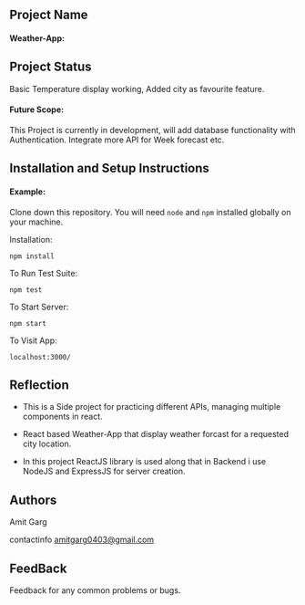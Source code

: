 


## Project Name

#### Weather-App:

<Description here>

## Project Status
Basic Temperature display working, Added city as favourite feature. 


#### Future Scope:

This Project is currently in development, will add database functionality with Authentication. Integrate more API for Week forecast etc.

## Installation and Setup Instructions

#### Example:  

Clone down this repository. You will need `node` and `npm` installed globally on your machine.  

Installation:

`npm install`  

To Run Test Suite:  

`npm test`  

To Start Server:

`npm start`  

To Visit App:

`localhost:3000/`  

## Reflection

  - This is a Side project for practicing different APIs, managing multiple components in react. 
  - React based Weather-App that display weather forcast for a requested city location.

  - In this project ReactJS library is used along that in Backend i use NodeJS and ExpressJS for server creation. 
  
## Authors

Amit Garg

contactinfo amitgarg0403@gmail.com

## FeedBack

Feedback for any common problems or bugs.